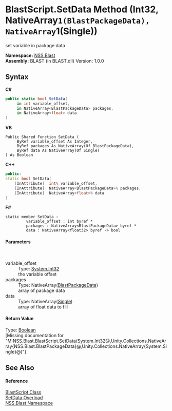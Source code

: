 # BlastScript.SetData Method (Int32, NativeArray`1(BlastPackageData), NativeArray`1(Single))
 

set variable in package data

**Namespace:**&nbsp;<a href="88b55311-4a89-0894-e27a-e157e443c7f7">NSS.Blast</a><br />**Assembly:**&nbsp;BLAST (in BLAST.dll) Version: 1.0.0

## Syntax

**C#**<br />
``` C#
public static bool SetData(
	 in int variable_offset,
	 in NativeArray<BlastPackageData> packages,
	 in NativeArray<float> data
)
```

**VB**<br />
``` VB
Public Shared Function SetData ( 
	 ByRef variable_offset As Integer,
	 ByRef packages As NativeArray(Of BlastPackageData),
	 ByRef data As NativeArray(Of Single)
) As Boolean
```

**C++**<br />
``` C++
public:
static bool SetData(
	[InAttribute]  int% variable_offset, 
	[InAttribute]  NativeArray<BlastPackageData>% packages, 
	[InAttribute]  NativeArray<float>% data
)
```

**F#**<br />
``` F#
static member SetData : 
         variable_offset : int byref * 
         packages : NativeArray<BlastPackageData> byref * 
         data : NativeArray<float32> byref -> bool 

```


#### Parameters
&nbsp;<dl><dt>variable_offset</dt><dd>Type: <a href="https://docs.microsoft.com/dotnet/api/system.int32" target="_blank" rel="noopener noreferrer">System.Int32</a><br />the variable offset</dd><dt>packages</dt><dd>Type: NativeArray(<a href="08d36c75-b5dc-8eaf-5936-daa952653fa2">BlastPackageData</a>)<br />array of package data</dd><dt>data</dt><dd>Type: NativeArray(<a href="https://docs.microsoft.com/dotnet/api/system.single" target="_blank" rel="noopener noreferrer">Single</a>)<br />array of float data to fill</dd></dl>

#### Return Value
Type: <a href="https://docs.microsoft.com/dotnet/api/system.boolean" target="_blank" rel="noopener noreferrer">Boolean</a><br />\[Missing <returns> documentation for "M:NSS.Blast.BlastScript.SetData(System.Int32@,Unity.Collections.NativeArray{NSS.Blast.BlastPackageData}@,Unity.Collections.NativeArray{System.Single}@)"\]

## See Also


#### Reference
<a href="701ebde6-515e-1fd5-a11a-526716112a12">BlastScript Class</a><br /><a href="b3f698e8-db23-012f-b7a3-d0f6167d6ba5">SetData Overload</a><br /><a href="88b55311-4a89-0894-e27a-e157e443c7f7">NSS.Blast Namespace</a><br />